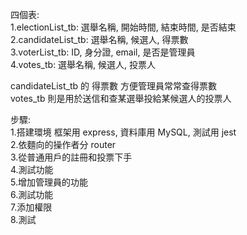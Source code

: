 四個表:  
1.electionList_tb: 選舉名稱, 開始時間, 結束時間, 是否結束   
2.candidateList_tb: 選舉名稱, 候選人, 得票數  
3.voterList_tb: ID, 身分證, email, 是否是管理員  
4.votes_tb: 選舉名稱, 候選人, 投票人  

candidateList_tb 的 得票數 方便管理員常常查得票數  
votes_tb 則是用於送信和查某選舉投給某候選人的投票人  

步驟:   
1.搭建環境 框架用 express, 資料庫用 MySQL, 測試用 jest  
2.依麵向的操作者分 router   
3.從普通用戶的註冊和投票下手   
4.測試功能    
5.增加管理員的功能  
6.測試功能  
7.添加權限  
8.測試  
